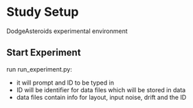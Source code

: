 # Study Setup

DodgeAsteroids experimental environment

## Start Experiment

run run_experiment.py:
- it will prompt and ID to be typed in
- ID will be identifier for data files which will be stored in data
- data files contain info for layout, input noise, drift and the ID